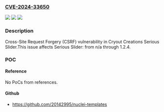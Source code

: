 ### [CVE-2024-33650](https://cve.mitre.org/cgi-bin/cvename.cgi?name=CVE-2024-33650)
![](https://img.shields.io/static/v1?label=Product&message=Serious%20Slider&color=blue)
![](https://img.shields.io/static/v1?label=Version&message=n%2Fa%3C%3D%201.2.4%20&color=brighgreen)
![](https://img.shields.io/static/v1?label=Vulnerability&message=CWE-352%20Cross-Site%20Request%20Forgery%20(CSRF)&color=brighgreen)

### Description

Cross-Site Request Forgery (CSRF) vulnerability in Cryout Creations Serious Slider.This issue affects Serious Slider: from n/a through 1.2.4.

### POC

#### Reference
No PoCs from references.

#### Github
- https://github.com/20142995/nuclei-templates

